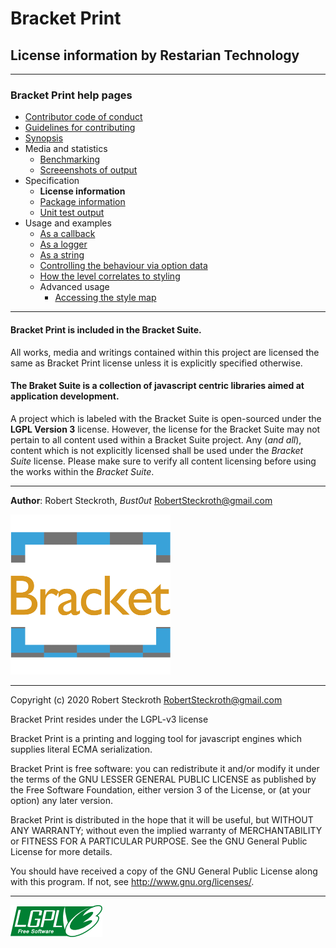 # Bracket Print 
## License information by Restarian Technology

---
### Bracket Print help pages
* [Contributor code of conduct](https://github.com/restarian/bracket_print/blob/master/docs/contributor_code_of_conduct.md)
* [Guidelines for contributing](https://github.com/restarian/bracket_print/blob/master/docs/guidelines_for_contributing.md)
* [Synopsis](https://github.com/restarian/bracket_print/blob/master/docs/synopsis.md)
* Media and statistics
  * [Benchmarking](https://github.com/restarian/bracket_print/blob/master/docs/media_and_statistics/benchmarking.md)
  * [Screeenshots of output](https://github.com/restarian/bracket_print/blob/master/docs/media_and_statistics/screeenshots_of_output.md)
* Specification
  * **License information**
  * [Package information](https://github.com/restarian/bracket_print/blob/master/docs/specification/package_information.md)
  * [Unit test output](https://github.com/restarian/bracket_print/blob/master/docs/specification/unit_test_output.md)
* Usage and examples
  * [As a callback](https://github.com/restarian/bracket_print/blob/master/docs/usage_and_examples/as_a_callback.md)
  * [As a logger](https://github.com/restarian/bracket_print/blob/master/docs/usage_and_examples/as_a_logger.md)
  * [As a string](https://github.com/restarian/bracket_print/blob/master/docs/usage_and_examples/as_a_string.md)
  * [Controlling the behaviour via option data](https://github.com/restarian/bracket_print/blob/master/docs/usage_and_examples/controlling_the_behaviour_via_option_data.md)
  * [How the level correlates to styling](https://github.com/restarian/bracket_print/blob/master/docs/usage_and_examples/how_the_level_correlates_to_styling.md)
  * Advanced usage
    * [Accessing the style map](https://github.com/restarian/bracket_print/blob/master/docs/usage_and_examples/advanced_usage/accessing_the_style_map.md)

---

#### Bracket Print is included in the Bracket Suite.

All works, media and writings contained within this project are licensed the same as Bracket Print license unless it is explicitly specified otherwise.

#### The Braket Suite is a collection of javascript centric libraries aimed at application development.

A project which is labeled with the Bracket Suite is open-sourced under the **LGPL Version 3** license. However, the license for the Bracket Suite may not pertain to all content used within a Bracket Suite project. Any (*and all*), content which is not explicitly licensed shall be used under the *Bracket Suite* license. Please make sure to verify all content licensing before using the works within the *Bracket Suite*.  

---

**Author**: Robert Steckroth, *Bust0ut* [<RobertSteckroth@gmail.com>](mailto:robertsteckroth@gmail.com)

![Bracket](https://raw.githubusercontent.com/restarian/restarian/master/bracket/doc/image/bracket_logo_medium.png)

---

Copyright (c) 2020 Robert Steckroth [<RobertSteckroth@gmail.com>](mailto:RobertSteckroth@gmail.com)

Bracket Print resides under the LGPL-v3 license

Bracket Print is a printing and logging tool for javascript engines which supplies literal ECMA serialization.

Bracket Print is free software: you can redistribute it and/or modify it under the terms of the GNU LESSER GENERAL PUBLIC LICENSE as published by the Free Software Foundation, either version 3 of the License, or (at your option) any later version.

Bracket Print is distributed in the hope that it will be useful, but WITHOUT ANY WARRANTY; without even the implied warranty of MERCHANTABILITY or FITNESS FOR A PARTICULAR PURPOSE.  See the GNU General Public License for more details.  

You should have received a copy of the GNU General Public License along with this program.  If not, see <http://www.gnu.org/licenses/>.

---
![LGPLv3](https://raw.githubusercontent.com/restarian/restarian/master/bracket/doc/image/lgplv3-147x51.png)


